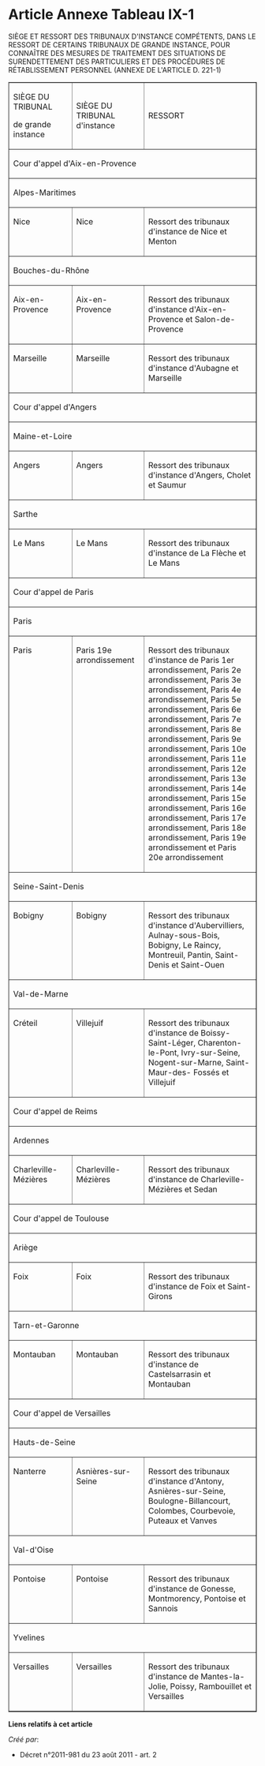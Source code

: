 # Article Annexe Tableau IX-1

SIÈGE ET RESSORT DES TRIBUNAUX D'INSTANCE COMPÉTENTS, DANS LE RESSORT DE CERTAINS TRIBUNAUX DE GRANDE INSTANCE, POUR
CONNAÎTRE DES MESURES DE TRAITEMENT DES SITUATIONS DE SURENDETTEMENT DES PARTICULIERS ET DES PROCÉDURES DE RÉTABLISSEMENT
PERSONNEL (ANNEXE DE L'ARTICLE D. 221-1)

<table cellspacing="0" border="1" align="center" cellpadding="0" width="720">
  <tbody>
    <tr>
      <td width="151">

SIÈGE DU TRIBUNAL

de grande instance

</td>
      <td width="151">

SIÈGE DU TRIBUNAL d'instance

</td>
      <td width="378">

RESSORT

</td>
    </tr>
    <tr>
      <td colspan="3" width="680">

Cour d'appel d'Aix-en-Provence

</td>
    </tr>
    <tr>
      <td colspan="3" width="680">

Alpes-Maritimes

</td>
    </tr>
    <tr>
      <td valign="top" width="151">

Nice 

</td>
      <td width="151" valign="top">

Nice 

</td>
      <td width="378" valign="top">

Ressort des tribunaux d'instance de Nice et Menton 

</td>
    </tr>
    <tr>
      <td colspan="3" width="680">

Bouches-du-Rhône

</td>
    </tr>
    <tr>
      <td valign="top" width="151">

Aix-en-Provence 

</td>
      <td width="151" valign="top">

Aix-en-Provence 

</td>
      <td valign="top" width="378">

Ressort des tribunaux d'instance d'Aix-en-Provence et Salon-de-Provence 

</td>
    </tr>
    <tr>
      <td width="151" valign="top">

Marseille 

</td>
      <td width="151" valign="top">

Marseille 

</td>
      <td valign="top" width="378">

Ressort des tribunaux d'instance d'Aubagne et Marseille 

</td>
    </tr>
    <tr>
      <td width="680" colspan="3">

Cour d'appel d'Angers

</td>
    </tr>
    <tr>
      <td width="680" colspan="3">

Maine-et-Loire

</td>
    </tr>
    <tr>
      <td width="151" valign="top">

Angers 

</td>
      <td valign="top" width="151">

Angers 

</td>
      <td width="378" valign="top">

Ressort des tribunaux d'instance d'Angers, Cholet et Saumur 

</td>
    </tr>
    <tr>
      <td colspan="3" width="680">

Sarthe

</td>
    </tr>
    <tr>
      <td width="151" valign="top">

Le Mans 

</td>
      <td width="151" valign="top">

Le Mans 

</td>
      <td width="378" valign="top">

Ressort des tribunaux d'instance de La Flèche et Le Mans 

</td>
    </tr>
    <tr>
      <td width="680" colspan="3">

Cour d'appel de Paris

</td>
    </tr>
    <tr>
      <td colspan="3" width="680">

Paris

</td>
    </tr>
    <tr>
      <td valign="top" width="151">

Paris 

</td>
      <td width="151" valign="top">

Paris 19e arrondissement 

</td>
      <td valign="top" width="378">

Ressort des tribunaux d'instance de Paris 1er arrondissement, Paris 2e arrondissement, Paris 3e arrondissement, Paris 4e
arrondissement, Paris 5e arrondissement, Paris 6e arrondissement, Paris 7e arrondissement, Paris 8e arrondissement, Paris 9e
arrondissement, Paris 10e arrondissement, Paris 11e arrondissement, Paris 12e arrondissement, Paris 13e arrondissement, Paris
14e arrondissement, Paris 15e arrondissement, Paris 16e arrondissement, Paris 17e arrondissement, Paris 18e arrondissement,
Paris 19e arrondissement et Paris 20e arrondissement 

</td>
    </tr>
    <tr>
      <td width="680" colspan="3">

Seine-Saint-Denis

</td>
    </tr>
    <tr>
      <td width="151" valign="top">

Bobigny 

</td>
      <td valign="top" width="151">

Bobigny 

</td>
      <td width="378" valign="top">

Ressort des tribunaux d'instance d'Aubervilliers, Aulnay-sous-Bois, Bobigny, Le Raincy, Montreuil, Pantin, Saint-Denis et
Saint-Ouen 

</td>
    </tr>
    <tr>
      <td width="680" colspan="3">

Val-de-Marne

</td>
    </tr>
    <tr>
      <td valign="top" width="151">

Créteil 

</td>
      <td width="151" valign="top">

Villejuif 

</td>
      <td width="378" valign="top">

Ressort des tribunaux d'instance de Boissy-Saint-Léger, Charenton-le-Pont, Ivry-sur-Seine, Nogent-sur-Marne, Saint-Maur-des-
Fossés et Villejuif 

</td>
    </tr>
    <tr>
      <td width="680" colspan="3">

Cour d'appel de Reims

</td>
    </tr>
    <tr>
      <td width="680" colspan="3">

Ardennes

</td>
    </tr>
    <tr>
      <td valign="top" width="151">

Charleville-Mézières 

</td>
      <td width="151" valign="top">

Charleville-Mézières 

</td>
      <td valign="top" width="378">

Ressort des tribunaux d'instance de Charleville-Mézières et Sedan 

</td>
    </tr>
    <tr>
      <td colspan="3" width="680">

Cour d'appel de Toulouse

</td>
    </tr>
    <tr>
      <td width="680" colspan="3">

Ariège

</td>
    </tr>
    <tr>
      <td valign="top" width="151">

Foix 

</td>
      <td valign="top" width="151">

Foix 

</td>
      <td valign="top" width="378">

Ressort des tribunaux d'instance de Foix et Saint-Girons 

</td>
    </tr>
    <tr>
      <td colspan="3" width="680">

Tarn-et-Garonne

</td>
    </tr>
    <tr>
      <td valign="top" width="151">

Montauban 

</td>
      <td width="151" valign="top">

Montauban 

</td>
      <td valign="top" width="378">

Ressort des tribunaux d'instance de Castelsarrasin et Montauban 

</td>
    </tr>
    <tr>
      <td width="680" colspan="3">

Cour d'appel de Versailles

</td>
    </tr>
    <tr>
      <td colspan="3" width="680">

Hauts-de-Seine

</td>
    </tr>
    <tr>
      <td valign="top" width="151">

Nanterre 

</td>
      <td width="151" valign="top">

Asnières-sur-Seine 

</td>
      <td valign="top" width="378">

Ressort des tribunaux d'instance d'Antony, Asnières-sur-Seine, Boulogne-Billancourt, Colombes, Courbevoie, Puteaux et Vanves 

</td>
    </tr>
    <tr>
      <td width="680" colspan="3">

Val-d'Oise

</td>
    </tr>
    <tr>
      <td valign="top" width="151">

Pontoise 

</td>
      <td width="151" valign="top">

Pontoise 

</td>
      <td width="378" valign="top">

Ressort des tribunaux d'instance de Gonesse, Montmorency, Pontoise et Sannois 

</td>
    </tr>
    <tr>
      <td colspan="3" width="680">

Yvelines

</td>
    </tr>
    <tr>
      <td valign="top" width="151">

Versailles 

</td>
      <td valign="top" width="151">

Versailles 

</td>
      <td valign="top" width="378">

Ressort des tribunaux d'instance de Mantes-la-Jolie, Poissy, Rambouillet et Versailles

</td>
    </tr>
  </tbody>
</table>

**Liens relatifs à cet article**

_Créé par_:

  - Décret n°2011-981 du 23 août 2011 - art. 2
